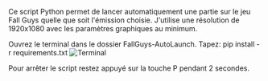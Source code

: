 Ce script Python permet de lancer automatiquement une partie sur le jeu Fall Guys quelle que soit l'émission choisie.
J'utilise une résolution de 1920x1080 avec les paramètres graphiques au minimum.

Ouvrez le terminal dans le dossier FallGuys-AutoLaunch.
Tapez: pip install -r requirements.txt
![Terminal](https://user-images.githubusercontent.com/96228076/185597150-cf68625e-13ef-44ee-95e1-151f7f855496.gif)

Pour arrêter le script restez appuyé sur la touche P pendant 2 secondes.
